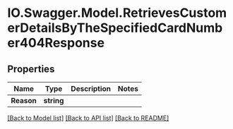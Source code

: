 # IO.Swagger.Model.RetrievesCustomerDetailsByTheSpecifiedCardNumber404Response
## Properties

Name | Type | Description | Notes
------------ | ------------- | ------------- | -------------
**Reason** | **string** |  | 

[[Back to Model list]](../README.md#documentation-for-models) [[Back to API list]](../README.md#documentation-for-api-endpoints) [[Back to README]](../README.md)

